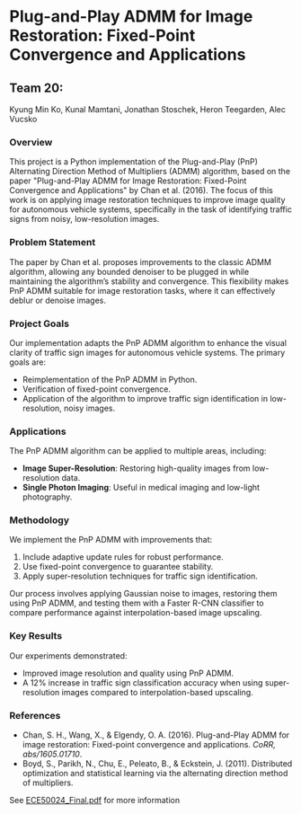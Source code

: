 # Plug-and-Play ADMM for Image Restoration: Fixed-Point Convergence and Applications

## Team 20:  
Kyung Min Ko, Kunal Mamtani, Jonathan Stoschek, Heron Teegarden, Alec Vucsko

### Overview
This project is a Python implementation of the Plug-and-Play (PnP) Alternating Direction Method of Multipliers (ADMM) algorithm, based on the paper "Plug-and-Play ADMM for Image Restoration: Fixed-Point Convergence and Applications" by Chan et al. (2016). The focus of this work is on applying image restoration techniques to improve image quality for autonomous vehicle systems, specifically in the task of identifying traffic signs from noisy, low-resolution images.

### Problem Statement
The paper by Chan et al. proposes improvements to the classic ADMM algorithm, allowing any bounded denoiser to be plugged in while maintaining the algorithm’s stability and convergence. This flexibility makes PnP ADMM suitable for image restoration tasks, where it can effectively deblur or denoise images.

### Project Goals
Our implementation adapts the PnP ADMM algorithm to enhance the visual clarity of traffic sign images for autonomous vehicle systems. The primary goals are:
- Reimplementation of the PnP ADMM in Python.
- Verification of fixed-point convergence.
- Application of the algorithm to improve traffic sign identification in low-resolution, noisy images.

### Applications
The PnP ADMM algorithm can be applied to multiple areas, including:
- **Image Super-Resolution**: Restoring high-quality images from low-resolution data.
- **Single Photon Imaging**: Useful in medical imaging and low-light photography.

### Methodology
We implement the PnP ADMM with improvements that:
1. Include adaptive update rules for robust performance.
2. Use fixed-point convergence to guarantee stability.
3. Apply super-resolution techniques for traffic sign identification.

Our process involves applying Gaussian noise to images, restoring them using PnP ADMM, and testing them with a Faster R-CNN classifier to compare performance against interpolation-based image upscaling.

### Key Results
Our experiments demonstrated:
- Improved image resolution and quality using PnP ADMM.
- A 12% increase in traffic sign classification accuracy when using super-resolution images compared to interpolation-based upscaling.

### References
- Chan, S. H., Wang, X., & Elgendy, O. A. (2016). Plug-and-Play ADMM for image restoration: Fixed-point convergence and applications. *CoRR, abs/1605.01710*.
- Boyd, S., Parikh, N., Chu, E., Peleato, B., & Eckstein, J. (2011). Distributed optimization and statistical learning via the alternating direction method of multipliers.

See [ECE50024_Final.pdf](ECE50024_Final.pdf) for more information
